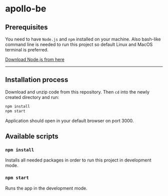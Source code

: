 # apollo-be

## Prerequisites
You need to have `Node.js` and `npm` installed on your machine.
Also bash-like command line is needed to run this project so default Linux and MacOS terminal is preferred. 

[Download Node.js from here](https://nodejs.org/en/)

<hr>

## Installation process
Download and unzip code from this repository. Then `cd` into the newly created directory and run:

```bash
npm install
npm start
```

Application should open in your default browser on port 3000.

## Available scripts

### `npm install`

Installs all needed packages in order to run this project in development mode.

### `npm start`

Runs the app in the development mode.<br />

